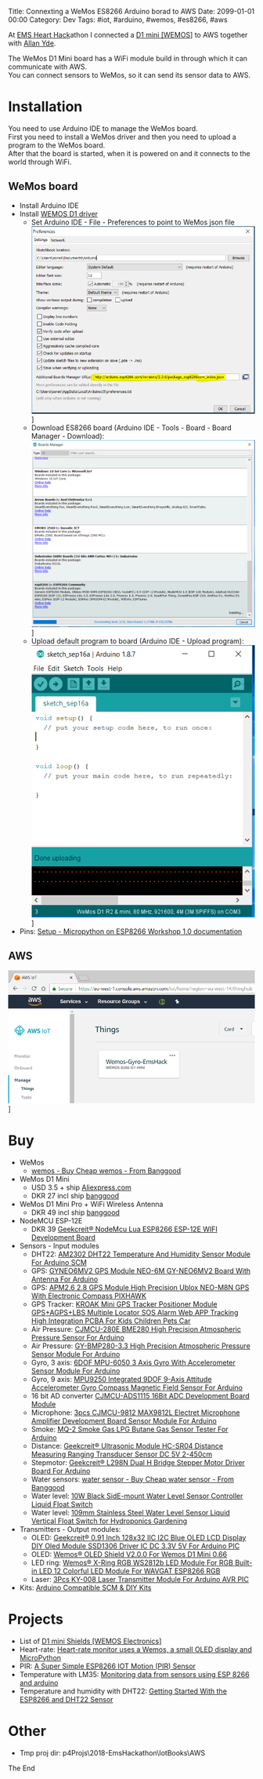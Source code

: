 Title: Connexting a WeMos ES8266 Arduino borad to AWS
Date: 2099-01-01 00:00
Category: Dev
Tags: #iot, #arduino, #wemos, #es8266, #aws

At [EMS Heart Hack](https://ideation-emshearthack.bemyapp.com/#/event)athon I connected a [D1 mini [WEMOS]](https://wiki.wemos.cc/products:d1:d1_mini) to AWS together with [Allan Yde](http://www.inyourmind.world/).  

The WeMos D1 Mini board has a WiFi module build in through which it can communicate with AWS.  
You can connect sensors to WeMos, so it can send its sensor data to AWS.  

# Installation

You need to use Arduino IDE to manage the WeMos board.  
First you need to install a WeMos driver and then you need to upload a program to the WeMos board.  
After that the board is started, when it is powered on and it connects to the world through WiFi.

## WeMos board

* Install Arduino IDE
* Install [WEMOS D1 driver](https://wiki.wemos.cc/tutorials:get_started:get_started_in_arduino#using_boards_manager)
    * Set Arduino IDE - File - Preferences to point to WeMos json file  
    ![Arduino IDE - File - Preferences](img/2018/2018-09-16-hack-arduino1.PNG)]
    * Download ES8266 board (Arduino IDE - Tools - Board - Board Manager - Download):  
    ![Arduino IDE - Tools - Board - Board Manager - Download](img/2018/2018-09-16-hack-arduino2.PNG)]
    * Upload default program to board (Arduino IDE - Upload program):  
    ![Arduino IDE - Upload program](img/2018/2018-09-16-hack-arduino4.PNG)]
* Pins: [Setup - Micropython on ESP8266 Workshop 1.0 documentation](https://micropython-on-wemos-d1-mini.readthedocs.io/en/latest/setup.html#development-board)

## AWS

![AWS IoT - thing installed](img/2018/2018-09-16-hack-arduino5.PNG)]


# Buy

* WeMos
    * [wemos - Buy Cheap wemos - From Banggood](https://www.banggood.com/search/wemos.html)
* WeMos D1 Mini
    * USD 3.5 + ship [Aliexpress.com](https://www.aliexpress.com/store/product/D1-mini-Mini-NodeMcu-4M-bytes-Lua-WIFI-Internet-of-Things-development-board-based-ESP8266/1331105_32529101036.html)
    * DKR 27 incl ship [banggood](https://www.banggood.com/Wemos-D1-Mini-V3_0_0-WIFI-Internet-Of-Things-Development-Board-Based-ESP8266-4MB-p-1264245.html?rmmds=category)
* WeMos D1 Mini Pro + WiFi Wireless Antenna
    * DKR 49 incl ship [banggood](https://www.banggood.com/WeMos-D1-Mini-Pro-16-Module-ESP8266-Series-WiFi-Wireless-Antenna-p-1144951.html?rmmds=category)
* NodeMCU ESP-12E
    * DKR 39 [Geekcreit® NodeMcu Lua ESP8266 ESP-12E WIFI Development Board](https://www.banggood.com/Geekcreit-Doit-NodeMcu-Lua-ESP8266-ESP-12E-WIFI-Development-Board-p-985891.html?rmmds=detail-top-buytogether-auto)
* Sensors - Input modules
    * DHT22: [AM2302 DHT22 Temperature And Humidity Sensor Module For Arduino SCM](https://www.banggood.com/AM2302-DHT22-Temperature-And-Humidity-Sensor-Module-For-Arduino-SCM-p-937403.html?rmmds=category)
    * GPS: [GYNEO6MV2 GPS Module NEO-6M GY-NEO6MV2 Board With Antenna For Arduino](https://www.banggood.com/GYNEO6MV2-GPS-Module-NEO-6M-GY-NEO6MV2-Board-With-Antenna-For-Arduino-p-1196661.html?rmmds=search)
    * GPS: [APM2.6 2.8 GPS Module High Precision Ublox NEO-M8N GPS With Electronic Compass PIXHAWK](https://www.banggood.com/APM2_6-2_8-GPS-Module-High-Precision-Ublox-NEO-M8N-GPS-With-Electronic-Compass-PIXHAWK-p-1240362.html?rmmds=category)
    * GPS Tracker: [KROAK Mini GPS Tracker Positioner Module GPS+AGPS+LBS Multiple Locator SOS Alarm Web APP Tracking High Integration PCBA For Kids Children Pets Car](https://www.banggood.com/KROAK-Mini-GPS-Tracker-Positioner-Module-GPSAGPSLBS-Multiple-Locator-SOS-Alarm-Web-APP-Tracking-p-1245615.html?rmmds=search)
    * Air Pressure: [CJMCU-280E BME280 High Precision Atmospheric Pressure Sensor For Arduino](https://www.banggood.com/CJMCU-280E-BME280-High-Precision-Atmospheric-Pressure-Sensor-For-Arduino-p-1103115.html?rmmds=category)
    * Air Pressure: [GY-BMP280-3.3 High Precision Atmospheric Pressure Sensor Module For Arduino](https://www.banggood.com/GY-BMP280-3_3-High-Precision-Atmospheric-Pressure-Sensor-Module-For-Arduino-p-1111135.html?rmmds=detail-top-buytogether-auto)
    * Gyro, 3 axis: [6DOF MPU-6050 3 Axis Gyro With Accelerometer Sensor Module For Arduino](https://www.banggood.com/6DOF-MPU-6050-3-Axis-Gyro-With-Accelerometer-Sensor-Module-For-Arduino-p-80862.html?rmmds=category)
    * Gyro, 9 axis: [MPU9250 Integrated 9DOF 9-Axis Attitude Accelerometer Gyro Compass Magnetic Field Sensor For Arduino](https://www.banggood.com/MPU9250-Integrated-9DOF-9-Axis-Attitude-Accelerometer-Gyro-Compass-Magnetic-Field-Sensor-For-Arduino-p-1101005.html?rmmds=detail-top-buytogether-auto)
    * 16 bit AD converter [CJMCU-ADS1115 16Bit ADC Development Board Module](https://www.banggood.com/CJMCU-ADS1115-16Bit-ADC-Development-Board-Module-p-986645.html?rmmds=detail-top-buytogether-auto)
    * Microphone: [3pcs CJMCU-9812 MAX9812L Electret Microphone Amplifier Development Board Sensor Module For Arduino](https://www.banggood.com/3pcs-CJMCU-9812-MAX9812L-Electret-Microphone-Amplifier-Development-Board-Sensor-Module-For-Arduino-p-1105009.html?rmmds=detail-left-hotproducts__8)
    * Smoke: [MQ-2 Smoke Gas LPG Butane Gas Sensor Tester For Arduino](https://www.banggood.com/MQ2-Smoke-Gas-LPG-Butane-Gas-Sensor-Tester-For-Arduino-p-1144079.html?rmmds=detail-left-hotproducts__3)
    * Distance: [Geekcreit&reg; Ultrasonic Module HC-SR04 Distance Measuring Ranging Transducer Sensor DC 5V 2-450cm](https://www.banggood.com/Wholesale-Geekcreit-Ultrasonic-Module-HC-SR04-Distance-Measuring-Ranging-Transducer-Sensor-DC-5V-2-450cm-p-40313.html?rmmds=detail-top-buytogether-auto)
    * Stepmotor: [Geekcreit&reg; L298N Dual H Bridge Stepper Motor Driver Board For Arduino](https://www.banggood.com/Wholesale-Dual-H-Bridge-DC-Stepper-Motor-Drive-Controller-Board-Module-Arduino-L298N-p-42826.html?rmmds=detail-top-buytogether-auto)
    * Water sensors: [water sensor - Buy Cheap water sensor - From Banggood](https://www.banggood.com/search/water-sensor/0-0-0-1-3-44-0-price-0-0_p-1.html?sortType=asc)
    * Water level: [10W Black SidE-mount Water Level Sensor Controller Liquid Float Switch](https://www.banggood.com/10W-Black-Side-Mount-Water-Level-Sensor-Controller-Liquid-Float-Switch-p-961256.html?rmmds=detail-left-hotproducts__4)
    * Water level: [109mm Stainless Steel Water Level Sensor Liquid Vertical Float Switch for Hydroponics Gardening](https://www.banggood.com/109mm-Stainless-Steel-Water-Level-Sensor-Liquid-Vertical-Float-Switch-for-Hydroponics-Gardening-p-1171139.html?rmmds=search)
* Transmitters - Output modules:
    * OLED: [Geekcreit® 0.91 Inch 128x32 IIC I2C Blue OLED LCD Display DIY Oled Module SSD1306 Driver IC DC 3.3V 5V For Arduino PIC](https://www.banggood.com/0_91-Inch-128x32-IIC-I2C-Blue-OLED-LCD-Display-DIY-Oled-Module-SSD1306-Driver-IC-DC-3_3V-5V-p-1140506.html?rmmds=category)
    * OLED: [Wemos® OLED Shield V2.0.0 For Wemos D1 Mini 0.66](https://www.banggood.com/Wemos-OLED-Shield-V2_0_0-For-Wemos-D1-Mini-0_66-Inch-64X48-IIC-I2C-Two-Button-p-1267299.html?rmmds=detail-bottom-alsobought__4)
    * LED ring: [Wemos® X-Ring RGB WS2812b LED Module For RGB Built-in LED 12 Colorful LED Module For WAVGAT ESP8266 RGB](https://www.banggood.com/Wemos-X-Ring-RGB-WS2812b-LED-Module-For-RGB-Built-in-LED-12-Colorful-LED-Module-For-WAVGAT-ESP8266-p-1176172.html?rmmds=detail-top-buytogether-auto)
    * Laser: [3Pcs KY-008 Laser Transmitter Module For Arduino AVR PIC](https://www.banggood.com/3Pcs-KY-008-Laser-Transmitter-Module-For-Arduino-AVR-PIC-p-943280.html?rmmds=detail-top-buytogether-auto)
* Kits: [Arduino Compatible SCM & DIY Kits](https://www.banggood.com/Wholesale-Arduino-Compatible-SCM-and-DIY-Kits-c-2153.html)

# Projects

* List of [D1 mini Shields [WEMOS Electronics]](https://wiki.wemos.cc/products:d1_mini_shields)
* Heart-rate: [Heart-rate monitor uses a Wemos, a small OLED display and MicroPython](https://www.recantha.co.uk/blog/?p=18671)
* PIR: [A Super Simple ESP8266 IOT Motion (PIR) Sensor](https://hackaday.com/2018/07/19/a-super-simple-esp8266-iot-motion-sensor/)
* Temperature with LM35: [Monitoring data from sensors using ESP 8266 and arduino](https://medium.com/@angelinmaryjohn/monitoring-data-from-sensors-using-esp-8266-and-arduino-bb9132d88488)
* Temperature and humidity with DHT22: [Getting Started With the ESP8266 and DHT22 Sensor](https://www.losant.com/blog/getting-started-with-the-esp8266-and-dht22-sensor)

# Other

* Tmp proj dir: p4Projs\2018-EmsHackathon\IotBooks\AWS

The End